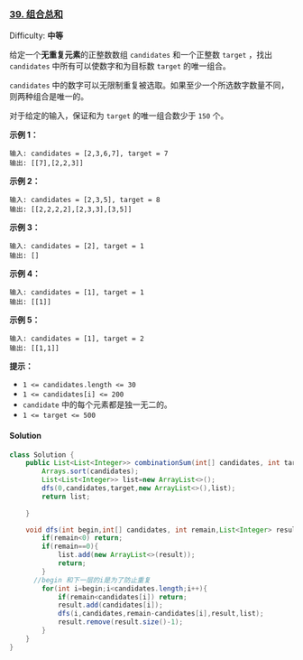 ### [39. 组合总和](https://leetcode-cn.com/problems/combination-sum/)

Difficulty: **中等**


给定一个**无重复元素**的正整数数组 `candidates` 和一个正整数 `target` ，找出 `candidates` 中所有可以使数字和为目标数 `target` 的唯一组合。

`candidates` 中的数字可以无限制重复被选取。如果至少一个所选数字数量不同，则两种组合是唯一的。 

对于给定的输入，保证和为 `target` 的唯一组合数少于 `150` 个。

**示例 1：**

```
输入: candidates = [2,3,6,7], target = 7
输出: [[7],[2,2,3]]
```

**示例 2：**

```
输入: candidates = [2,3,5], target = 8
输出: [[2,2,2,2],[2,3,3],[3,5]]
```

**示例 3：**

```
输入: candidates = [2], target = 1
输出: []
```

**示例 4：**

```
输入: candidates = [1], target = 1
输出: [[1]]
```

**示例 5：**

```
输入: candidates = [1], target = 2
输出: [[1,1]]
```

**提示：**

*   `1 <= candidates.length <= 30`
*   `1 <= candidates[i] <= 200`
*   `candidate` 中的每个元素都是独一无二的。
*   `1 <= target <= 500`


#### Solution

```java
class Solution {
    public List<List<Integer>> combinationSum(int[] candidates, int target) {
        Arrays.sort(candidates);
        List<List<Integer>> list=new ArrayList<>();
        dfs(0,candidates,target,new ArrayList<>(),list);
        return list;
      
    }

    void dfs(int begin,int[] candidates, int remain,List<Integer> result, List<List<Integer>> list){        
        if(remain<0) return;
        if(remain==0){
            list.add(new ArrayList<>(result));
            return;
        }
      //begin 和下一层的i是为了防止重复
        for(int i=begin;i<candidates.length;i++){
            if(remain<candidates[i]) return;
            result.add(candidates[i]);
            dfs(i,candidates,remain-candidates[i],result,list);
            result.remove(result.size()-1);
        }
    }
}
```